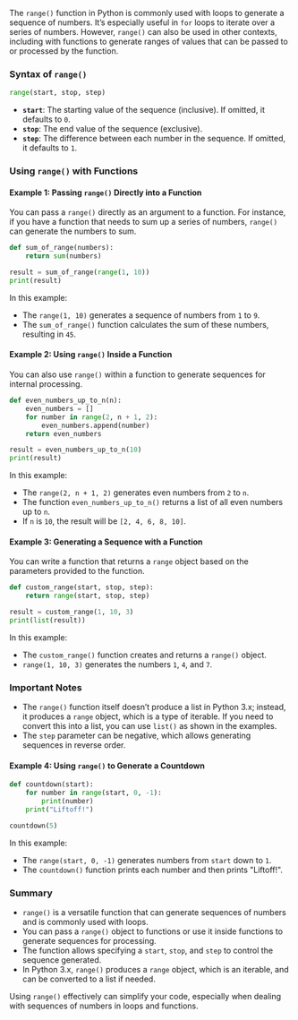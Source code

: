 The `range()` function in Python is commonly used with loops to generate a sequence of numbers. It’s especially useful in `for` loops to iterate over a series of numbers. However, `range()` can also be used in other contexts, including with functions to generate ranges of values that can be passed to or processed by the function.

### Syntax of `range()`

```python
range(start, stop, step)
```

- **`start`**: The starting value of the sequence (inclusive). If omitted, it defaults to `0`.
- **`stop`**: The end value of the sequence (exclusive).
- **`step`**: The difference between each number in the sequence. If omitted, it defaults to `1`.

### Using `range()` with Functions

#### Example 1: Passing `range()` Directly into a Function

You can pass a `range()` directly as an argument to a function. For instance, if you have a function that needs to sum up a series of numbers, `range()` can generate the numbers to sum.

```python
def sum_of_range(numbers):
    return sum(numbers)

result = sum_of_range(range(1, 10))
print(result)
```

In this example:
- The `range(1, 10)` generates a sequence of numbers from `1` to `9`.
- The `sum_of_range()` function calculates the sum of these numbers, resulting in `45`.

#### Example 2: Using `range()` Inside a Function

You can also use `range()` within a function to generate sequences for internal processing.

```python
def even_numbers_up_to_n(n):
    even_numbers = []
    for number in range(2, n + 1, 2):
        even_numbers.append(number)
    return even_numbers

result = even_numbers_up_to_n(10)
print(result)
```

In this example:
- The `range(2, n + 1, 2)` generates even numbers from `2` to `n`.
- The function `even_numbers_up_to_n()` returns a list of all even numbers up to `n`.
- If `n` is `10`, the result will be `[2, 4, 6, 8, 10]`.

#### Example 3: Generating a Sequence with a Function

You can write a function that returns a `range` object based on the parameters provided to the function.

```python
def custom_range(start, stop, step):
    return range(start, stop, step)

result = custom_range(1, 10, 3)
print(list(result))
```

In this example:
- The `custom_range()` function creates and returns a `range()` object.
- `range(1, 10, 3)` generates the numbers `1`, `4`, and `7`.

### Important Notes

- The `range()` function itself doesn’t produce a list in Python 3.x; instead, it produces a `range` object, which is a type of iterable. If you need to convert this into a list, you can use `list()` as shown in the examples.
- The `step` parameter can be negative, which allows generating sequences in reverse order.

#### Example 4: Using `range()` to Generate a Countdown

```python
def countdown(start):
    for number in range(start, 0, -1):
        print(number)
    print("Liftoff!")

countdown(5)
```

In this example:
- The `range(start, 0, -1)` generates numbers from `start` down to `1`.
- The `countdown()` function prints each number and then prints "Liftoff!".

### Summary

- `range()` is a versatile function that can generate sequences of numbers and is commonly used with loops.
- You can pass a `range()` object to functions or use it inside functions to generate sequences for processing.
- The function allows specifying a `start`, `stop`, and `step` to control the sequence generated.
- In Python 3.x, `range()` produces a `range` object, which is an iterable, and can be converted to a list if needed.

Using `range()` effectively can simplify your code, especially when dealing with sequences of numbers in loops and functions.